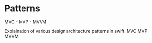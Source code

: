 # Patterns
MVC - MVP - MVVM

Explaination of various design architecture patterns in swift.
MVC
MVP
MVVM

